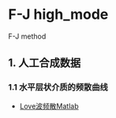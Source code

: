 # F-J high_mode
F-J method
  ## 1. 人工合成数据
  ### 1.1 水平层状介质的频散曲线
  - [Love波频散Matlab](https://github.com/Hao-Yuanxin/F_J_high_mode/blob/master/synthetic_data/dispersion_curves/Love_dispersion.m)
